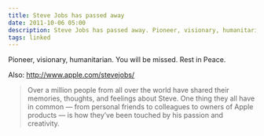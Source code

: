 ```yaml
---
title: Steve Jobs has passed away
date: 2011-10-06 05:00
description: Steve Jobs has passed away. Pioneer, visionary, humanitarian. You will be missed. Rest in Peace.
tags: linked
---
```


Pioneer, visionary, humanitarian. You will be missed. Rest in Peace.

Also: http://www.apple.com/stevejobs/

> Over a million people from all over the world have shared their memories, thoughts, and feelings about Steve. One thing they all have in common — from personal friends to colleagues to owners of Apple products — is how they’ve been touched by his passion and creativity. 
